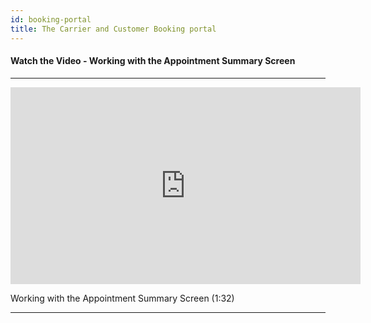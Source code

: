 ```yaml
---
id: booking-portal
title: The Carrier and Customer Booking portal
---
```


#### Watch the Video - Working with the Appointment Summary Screen

***
<p align="center"><iframe width="560" height="315" src="https://www.youtube.com/embed/6pmcD4UMmlo" frameborder="0" allow="accelerometer; autoplay; clipboard-write; encrypted-media; gyroscope; picture-in-picture" allowfullscreen></iframe></p>

Working with the Appointment Summary Screen (1:32)
***